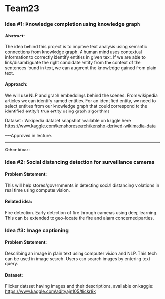 # Team23

### Idea #1: Knowledge completion using knowledge graph

#### Abstract: 
The idea behind this project is to improve text analysis using semantic connections from knowledge graph. A human mind uses contextual information to correctly identify entities in given text. If we are able to link/disambiguate the right candidate entity from the context of the sentences found in text, we can augment the knowledge gained from plain text. 

#### Approach: 
We will use NLP and graph embeddings behind the scenes. From wikipedia articles we can identify named entities. For an identified entity, we need to select entities from our knowledge graph that could correspond to the identified entity’s true entity using graph algorithms.

Dataset : Wikipedia dataset snapshot available on kaggle here https://www.kaggle.com/kenshoresearch/kensho-derived-wikimedia-data


---Approved in lecture.

---
Other ideas: 

### Idea #2: Social distancing detection for surveillance cameras

#### Problem Statement: 
This will help stores/governments in detecting social distancing violations in real time using computer vision.

#### Related idea: 
Fire detection. Early detection of fire through cameras using deep learning. This can be extended to geo-locate the fire and alarm concerned parties.

### Idea #3: Image captioning

#### Problem Statement: 
Describing an image in plain text using computer vision and NLP. This tech can be used in image search. Users can search images by entering text query. 

#### Dataset:
Flicker dataset having images and their descriptions, available on kaggle: https://www.kaggle.com/adityajn105/flickr8k